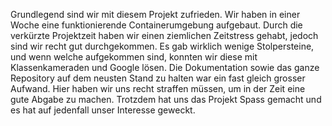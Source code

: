 Grundlegend sind wir mit diesem Projekt zufrieden. Wir haben in einer Woche eine funktionierende Containerumgebung aufgebaut. Durch die verkürzte Projektzeit haben wir einen ziemlichen Zeitstress gehabt, jedoch sind wir recht gut durchgekommen. Es gab wirklich wenige Stolpersteine, und wenn welche aufgekommen sind, konnten wir diese mit Klassenkameraden und Google lösen. Die Dokumentation sowie das ganze Repository auf dem neusten Stand zu halten war ein fast gleich grosser Aufwand. Hier haben wir uns recht straffen müssen, um in der Zeit eine gute Abgabe zu machen. Trotzdem hat uns das Projekt Spass gemacht und es hat auf jedenfall unser Interesse geweckt.